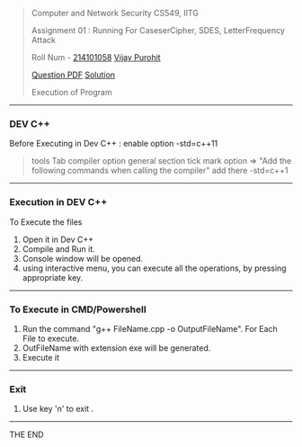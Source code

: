 > Computer and Network Security CS549, IITG 
>
> Assignment 01 : Running For CaseserCipher, SDES, LetterFrequency Attack
>
> Roll Num - [214101058](https://www.iitg.ac.in/cse/student-pages/vijay.purohit) [Vijay Purohit](https://github.com/vijaypurohit)
>
> [Question PDF](/Question/CNS_HW2.pdf?target=_blank) [Solution](/Question/214101058_CNS_HW2.pdf?target=_blank)
>
> Execution of Program 
----------------------------------------------------
### DEV C++

Before Executing in Dev C++ : enable option -std=c++11
>tools Tab
>compiler option
>general section
> tick mark option => "Add the following commands when calling the compiler"
> add there -std=c++1
--------------------------------------------------------
### Execution in DEV C++

To Execute the files
1. Open it in Dev C++
2. Compile and Run it.
3. Console window will be opened.
4. using interactive menu, you can execute all the operations, by pressing appropriate key.

--------------------------------------------------------
### To Execute in CMD/Powershell
1. Run the command "g++ FileName.cpp -o OutputFileName". For Each File to execute.
2. OutFileName with extension exe will be generated.
3. Execute it

----------------------------------
### Exit

1. Use key 'n' to exit .
-----------------
THE END
